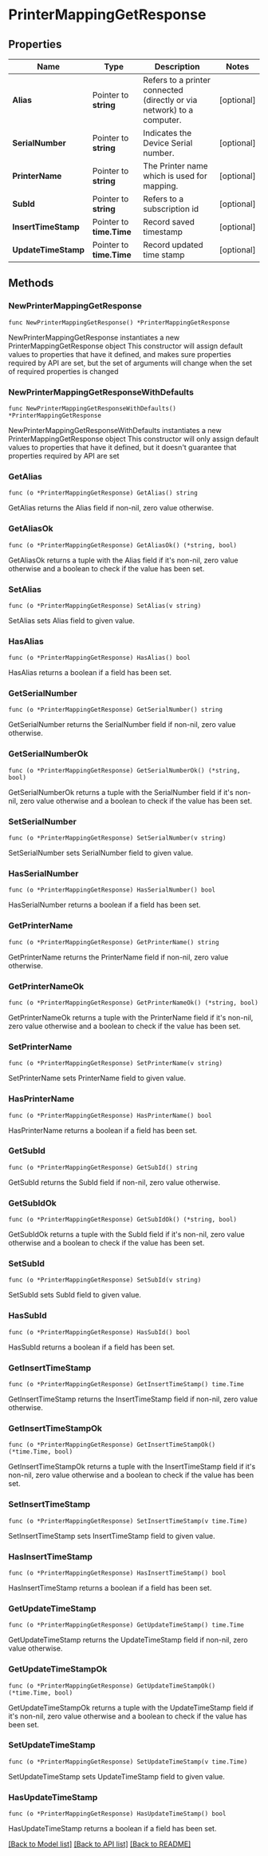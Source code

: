 # PrinterMappingGetResponse

## Properties

Name | Type | Description | Notes
------------ | ------------- | ------------- | -------------
**Alias** | Pointer to **string** | Refers to a printer connected (directly or via network) to a computer. | [optional] 
**SerialNumber** | Pointer to **string** | Indicates the Device Serial number. | [optional] 
**PrinterName** | Pointer to **string** | The Printer name which is used for mapping. | [optional] 
**SubId** | Pointer to **string** | Refers to a subscription id | [optional] 
**InsertTimeStamp** | Pointer to **time.Time** | Record saved timestamp | [optional] 
**UpdateTimeStamp** | Pointer to **time.Time** | Record updated time stamp | [optional] 

## Methods

### NewPrinterMappingGetResponse

`func NewPrinterMappingGetResponse() *PrinterMappingGetResponse`

NewPrinterMappingGetResponse instantiates a new PrinterMappingGetResponse object
This constructor will assign default values to properties that have it defined,
and makes sure properties required by API are set, but the set of arguments
will change when the set of required properties is changed

### NewPrinterMappingGetResponseWithDefaults

`func NewPrinterMappingGetResponseWithDefaults() *PrinterMappingGetResponse`

NewPrinterMappingGetResponseWithDefaults instantiates a new PrinterMappingGetResponse object
This constructor will only assign default values to properties that have it defined,
but it doesn't guarantee that properties required by API are set

### GetAlias

`func (o *PrinterMappingGetResponse) GetAlias() string`

GetAlias returns the Alias field if non-nil, zero value otherwise.

### GetAliasOk

`func (o *PrinterMappingGetResponse) GetAliasOk() (*string, bool)`

GetAliasOk returns a tuple with the Alias field if it's non-nil, zero value otherwise
and a boolean to check if the value has been set.

### SetAlias

`func (o *PrinterMappingGetResponse) SetAlias(v string)`

SetAlias sets Alias field to given value.

### HasAlias

`func (o *PrinterMappingGetResponse) HasAlias() bool`

HasAlias returns a boolean if a field has been set.

### GetSerialNumber

`func (o *PrinterMappingGetResponse) GetSerialNumber() string`

GetSerialNumber returns the SerialNumber field if non-nil, zero value otherwise.

### GetSerialNumberOk

`func (o *PrinterMappingGetResponse) GetSerialNumberOk() (*string, bool)`

GetSerialNumberOk returns a tuple with the SerialNumber field if it's non-nil, zero value otherwise
and a boolean to check if the value has been set.

### SetSerialNumber

`func (o *PrinterMappingGetResponse) SetSerialNumber(v string)`

SetSerialNumber sets SerialNumber field to given value.

### HasSerialNumber

`func (o *PrinterMappingGetResponse) HasSerialNumber() bool`

HasSerialNumber returns a boolean if a field has been set.

### GetPrinterName

`func (o *PrinterMappingGetResponse) GetPrinterName() string`

GetPrinterName returns the PrinterName field if non-nil, zero value otherwise.

### GetPrinterNameOk

`func (o *PrinterMappingGetResponse) GetPrinterNameOk() (*string, bool)`

GetPrinterNameOk returns a tuple with the PrinterName field if it's non-nil, zero value otherwise
and a boolean to check if the value has been set.

### SetPrinterName

`func (o *PrinterMappingGetResponse) SetPrinterName(v string)`

SetPrinterName sets PrinterName field to given value.

### HasPrinterName

`func (o *PrinterMappingGetResponse) HasPrinterName() bool`

HasPrinterName returns a boolean if a field has been set.

### GetSubId

`func (o *PrinterMappingGetResponse) GetSubId() string`

GetSubId returns the SubId field if non-nil, zero value otherwise.

### GetSubIdOk

`func (o *PrinterMappingGetResponse) GetSubIdOk() (*string, bool)`

GetSubIdOk returns a tuple with the SubId field if it's non-nil, zero value otherwise
and a boolean to check if the value has been set.

### SetSubId

`func (o *PrinterMappingGetResponse) SetSubId(v string)`

SetSubId sets SubId field to given value.

### HasSubId

`func (o *PrinterMappingGetResponse) HasSubId() bool`

HasSubId returns a boolean if a field has been set.

### GetInsertTimeStamp

`func (o *PrinterMappingGetResponse) GetInsertTimeStamp() time.Time`

GetInsertTimeStamp returns the InsertTimeStamp field if non-nil, zero value otherwise.

### GetInsertTimeStampOk

`func (o *PrinterMappingGetResponse) GetInsertTimeStampOk() (*time.Time, bool)`

GetInsertTimeStampOk returns a tuple with the InsertTimeStamp field if it's non-nil, zero value otherwise
and a boolean to check if the value has been set.

### SetInsertTimeStamp

`func (o *PrinterMappingGetResponse) SetInsertTimeStamp(v time.Time)`

SetInsertTimeStamp sets InsertTimeStamp field to given value.

### HasInsertTimeStamp

`func (o *PrinterMappingGetResponse) HasInsertTimeStamp() bool`

HasInsertTimeStamp returns a boolean if a field has been set.

### GetUpdateTimeStamp

`func (o *PrinterMappingGetResponse) GetUpdateTimeStamp() time.Time`

GetUpdateTimeStamp returns the UpdateTimeStamp field if non-nil, zero value otherwise.

### GetUpdateTimeStampOk

`func (o *PrinterMappingGetResponse) GetUpdateTimeStampOk() (*time.Time, bool)`

GetUpdateTimeStampOk returns a tuple with the UpdateTimeStamp field if it's non-nil, zero value otherwise
and a boolean to check if the value has been set.

### SetUpdateTimeStamp

`func (o *PrinterMappingGetResponse) SetUpdateTimeStamp(v time.Time)`

SetUpdateTimeStamp sets UpdateTimeStamp field to given value.

### HasUpdateTimeStamp

`func (o *PrinterMappingGetResponse) HasUpdateTimeStamp() bool`

HasUpdateTimeStamp returns a boolean if a field has been set.


[[Back to Model list]](../README.md#documentation-for-models) [[Back to API list]](../README.md#documentation-for-api-endpoints) [[Back to README]](../README.md)


